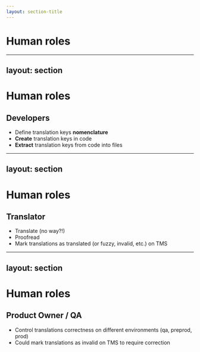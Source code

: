 ```yaml
---
layout: section-title
---
```


# Human roles

---
layout: section
---

# Human roles

<v-click>

## Developers

</v-click>

<v-clicks>

- Define translation keys **nomenclature**
- **Create** translation keys in code
- **Extract** translation keys from code into files

</v-clicks>

---
layout: section
---

# Human roles

<v-click>

## Translator

</v-click>

<v-clicks>

- Translate (no way?!)
- Proofread
- Mark translations as translated (or fuzzy, invalid, etc.) on TMS

</v-clicks>

---
layout: section
---

# Human roles

<v-click>

## Product Owner / QA

</v-click>

<v-clicks>

- Control translations correctness on different environments (qa, preprod, prod)
- Could mark translations as invalid on TMS to require correction

</v-clicks>
